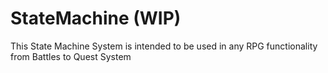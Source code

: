 # StateMachine (WIP)

This State Machine System is intended to be used in any RPG functionality from Battles to Quest System
 

